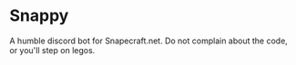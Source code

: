 # Snappy
A humble discord bot for Snapecraft.net. Do not complain about the code, or you'll step on legos.
